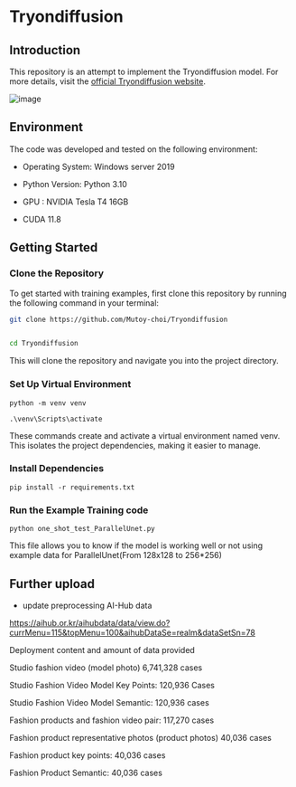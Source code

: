 # Tryondiffusion

## Introduction
This repository is an attempt to implement the Tryondiffusion model. For more details, visit the [official Tryondiffusion website](https://tryondiffusion.github.io/).

![image](https://github.com/Mutoy-choi/Tryondiffusion/assets/87027571/a3b9b53c-f6a3-4a52-8c3d-e7c26d50c55e)

## Environment

The code was developed and tested on the following environment:

* Operating System: Windows server 2019

* Python Version: Python 3.10

* GPU : NVIDIA Tesla T4 16GB

* CUDA 11.8



## Getting Started

### Clone the Repository
To get started with training examples, first clone this repository by running the following command in your terminal:

```bash
git clone https://github.com/Mutoy-choi/Tryondiffusion


cd Tryondiffusion
```
This will clone the repository and navigate you into the project directory.

### Set Up Virtual Environment

```
python -m venv venv

.\venv\Scripts\activate
```

These commands create and activate a virtual environment named venv. This isolates the project dependencies, making it easier to manage.

### Install Dependencies

```
pip install -r requirements.txt
```

### Run the Example Training code

```
python one_shot_test_ParallelUnet.py
```

This file allows you to know if the model is working well or not using example data for ParallelUnet(From 128x128 to 256*256)

## Further upload
* update preprocessing AI-Hub data

https://aihub.or.kr/aihubdata/data/view.do?currMenu=115&topMenu=100&aihubDataSe=realm&dataSetSn=78
  
 Deployment content and amount of data provided

Studio fashion video (model photo) 6,741,328 cases

Studio Fashion Video Model Key Points: 120,936 Cases

Studio Fashion Video Model Semantic: 120,936 cases

Fashion products and fashion video pair: 117,270 cases

Fashion product representative photos (product photos) 40,036 cases

Fashion product key points: 40,036 cases

Fashion Product Semantic: 40,036 cases
  
